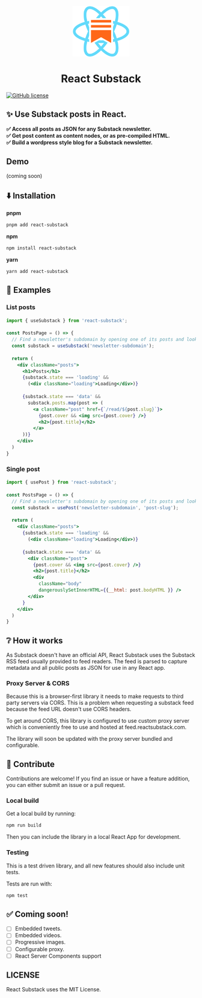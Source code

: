 <div align="center">
<img alt="React Substack" src="https://raw.githubusercontent.com/nosajio/react-substack/master/react-substack-logo.png" width="150px" />
</div>

<div align="center">
  <h1>React Substack</h1>
  <p></p>
</div>

[![GitHub license](https://img.shields.io/github/license/nosajio/react-substack.svg)](https://github.com/noasjio/react-substack/blob/master/LICENSE)

## ✨ Use Substack posts in React.
**✅ Access all posts as JSON for any Substack newsletter.**  
**✅ Get post content as content nodes, or as pre-compiled HTML.**  
**✅ Build a wordpress style blog for a Substack newsletter.**

## Demo
(coming soon)

## ⬇️ Installation
**pnpm**
```sh
pnpm add react-substack
```

**npm**
```sh
npm install react-substack
```

**yarn**
```sh
yarn add react-substack
```

## ️🚀 Examples

### List posts
```jsx
import { useSubstack } from 'react-substack';

const PostsPage = () => {
  // Find a newsletter's subdomain by opening one of its posts and looking at the beginning of the URL
  const substack = useSubstack('newsletter-subdomain');

  return (
    <div className="posts">
      <h1>Posts</h1>
      {substack.state === 'loading' && 
        (<div className="loading">Loading</div>)}

      {substack.state === 'data' &&
        substack.posts.map(post => (
          <a className="post" href={`/read/${post.slug}`}>
            {post.cover && <img src={post.cover} />}
            <h2>{post.title}</h2>
          </a>
      ))}
    </div>
  )
}
```

### Single post
```jsx
import { usePost } from 'react-substack';

const PostsPage = () => {
  // Find a newsletter's subdomain by opening one of its posts and looking at the beginning of the URL
  const substack = usePost('newsletter-subdomain', 'post-slug');

  return (
    <div className="posts">
      {substack.state === 'loading' && 
        (<div className="loading">Loading</div>)}

      {substack.state === 'data' &&
        <div className="post">
          {post.cover && <img src={post.cover} />}
          <h2>{post.title}</h2>
          <div 
            className="body" 
            dangerouslySetInnerHTML={{__html: post.bodyHTML }} />
        </div>
      }
    </div>
  )
}
```

## ❔ How it works
As Substack doesn't have an official API, React Substack uses the Substack RSS feed usually provided to feed readers. The feed is parsed to capture metadata and all public posts as JSON for use in any React app.

### Proxy Server & CORS
Because this is a browser-first library it needs to make requests to third party servers via CORS. This is a problem when requesting a substack feed because the feed URL doesn't use CORS headers.

To get around CORS, this library is configured to use custom proxy server which is conveniently free to use and hosted at feed.reactsubstack.com.

The library will soon be updated with the proxy server bundled and configurable.

## 💜 Contribute
Contributions are welcome! If you find an issue or have a feature addition, you can either submit an issue or a pull request.

### Local build
Get a local build by running:
```sh
npm run build
```
Then you can include the library in a local React App for development.

### Testing
This is a test driven library, and all new features should also include unit tests. 

Tests are run with:
```sh
npm test
```

## ✅ Coming soon!
- [ ] Embedded tweets.
- [ ] Embedded videos.
- [ ] Progressive images.
- [ ] Configurable proxy.
- [ ] React Server Components support

## LICENSE
React Substack uses the MIT License.